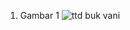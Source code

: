 1. Gambar 1 ![ttd buk vani](https://github.com/user-attachments/assets/241b6a68-91e7-4fae-8fc7-f4e1b9a0f7b3)
